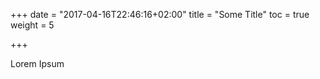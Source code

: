 +++
date = "2017-04-16T22:46:16+02:00"
title = "Some Title"
toc = true
weight = 5

+++

Lorem Ipsum
